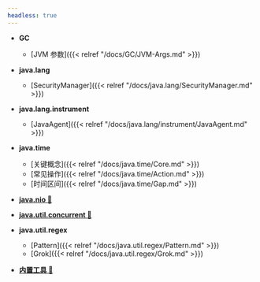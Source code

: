 ```yaml
---
headless: true
---
```



- **GC**
  
  - [JVM 参数]({{< relref "/docs/GC/JVM-Args.md" >}})
- **java.lang**  
  - [SecurityManager]({{< relref "/docs/java.lang/SecurityManager.md" >}})
- **java.lang.instrument**

  - [JavaAgent]({{< relref "/docs/java.lang/instrument/JavaAgent.md" >}})
- **java.time**
  - [关键概念]({{< relref "/docs/java.time/Core.md" >}})
  - [常见操作]({{< relref "/docs/java.time/Action.md" >}})
  - [时间区间]({{< relref "/docs/java.time/Gap.md" >}})
- [**java.nio 🔗**](/Java-IO)
- [**java.util.concurrent 🔗**](/Java-Concurrent)
- **java.util.regex**

  - [Pattern]({{< relref "/docs/java.util.regex/Pattern.md" >}})
  - [Grok]({{< relref "/docs/java.util.regex/Grok.md" >}})
- [**内置工具 🔗**](/Troubleshooting/docs/Java/)


